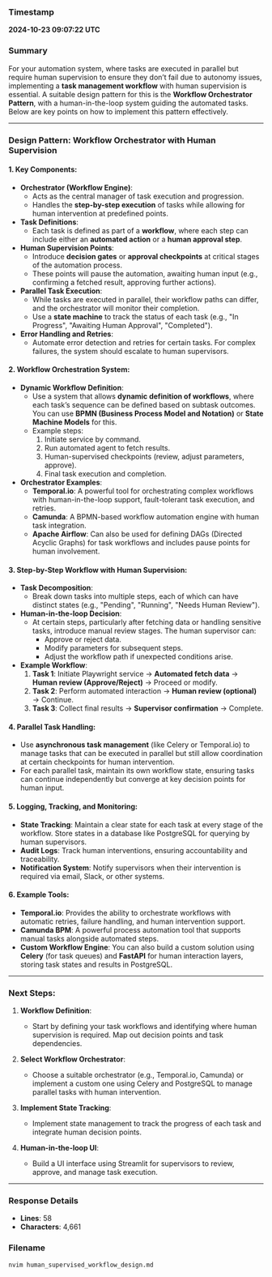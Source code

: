 ### Timestamp
**2024-10-23 09:07:22 UTC**

### Summary
For your automation system, where tasks are executed in parallel but require human supervision to ensure they don’t fail due to autonomy issues, implementing a **task management workflow** with human supervision is essential. A suitable design pattern for this is the **Workflow Orchestrator Pattern**, with a human-in-the-loop system guiding the automated tasks. Below are key points on how to implement this pattern effectively.

---

### **Design Pattern: Workflow Orchestrator with Human Supervision**

#### 1. **Key Components**:
   - **Orchestrator (Workflow Engine)**:
     - Acts as the central manager of task execution and progression.
     - Handles the **step-by-step execution** of tasks while allowing for human intervention at predefined points.
   - **Task Definitions**:
     - Each task is defined as part of a **workflow**, where each step can include either an **automated action** or a **human approval step**.
   - **Human Supervision Points**:
     - Introduce **decision gates** or **approval checkpoints** at critical stages of the automation process.
     - These points will pause the automation, awaiting human input (e.g., confirming a fetched result, approving further actions).
   - **Parallel Task Execution**:
     - While tasks are executed in parallel, their workflow paths can differ, and the orchestrator will monitor their completion.
     - Use a **state machine** to track the status of each task (e.g., "In Progress", "Awaiting Human Approval", "Completed").
   - **Error Handling and Retries**:
     - Automate error detection and retries for certain tasks. For complex failures, the system should escalate to human supervisors.
  
#### 2. **Workflow Orchestration System**:
   - **Dynamic Workflow Definition**:
     - Use a system that allows **dynamic definition of workflows**, where each task’s sequence can be defined based on subtask outcomes. You can use **BPMN (Business Process Model and Notation)** or **State Machine Models** for this.
     - Example steps:
       1. Initiate service by command.
       2. Run automated agent to fetch results.
       3. Human-supervised checkpoints (review, adjust parameters, approve).
       4. Final task execution and completion.
   - **Orchestrator Examples**:
     - **Temporal.io**: A powerful tool for orchestrating complex workflows with human-in-the-loop support, fault-tolerant task execution, and retries.
     - **Camunda**: A BPMN-based workflow automation engine with human task integration.
     - **Apache Airflow**: Can also be used for defining DAGs (Directed Acyclic Graphs) for task workflows and includes pause points for human involvement.

#### 3. **Step-by-Step Workflow with Human Supervision**:
   - **Task Decomposition**:
     - Break down tasks into multiple steps, each of which can have distinct states (e.g., "Pending", "Running", "Needs Human Review").
   - **Human-in-the-loop Decision**:
     - At certain steps, particularly after fetching data or handling sensitive tasks, introduce manual review stages. The human supervisor can:
       - Approve or reject data.
       - Modify parameters for subsequent steps.
       - Adjust the workflow path if unexpected conditions arise.
   - **Example Workflow**:
     1. **Task 1**: Initiate Playwright service → **Automated fetch data** → **Human review (Approve/Reject)** → Proceed or modify.
     2. **Task 2**: Perform automated interaction → **Human review (optional)** → Continue.
     3. **Task 3**: Collect final results → **Supervisor confirmation** → Complete.

#### 4. **Parallel Task Handling**:
   - Use **asynchronous task management** (like Celery or Temporal.io) to manage tasks that can be executed in parallel but still allow coordination at certain checkpoints for human intervention.
   - For each parallel task, maintain its own workflow state, ensuring tasks can continue independently but converge at key decision points for human input.

#### 5. **Logging, Tracking, and Monitoring**:
   - **State Tracking**: Maintain a clear state for each task at every stage of the workflow. Store states in a database like PostgreSQL for querying by human supervisors.
   - **Audit Logs**: Track human interventions, ensuring accountability and traceability.
   - **Notification System**: Notify supervisors when their intervention is required via email, Slack, or other systems.

#### 6. **Example Tools**:
   - **Temporal.io**: Provides the ability to orchestrate workflows with automatic retries, failure handling, and human intervention support.
   - **Camunda BPM**: A powerful process automation tool that supports manual tasks alongside automated steps.
   - **Custom Workflow Engine**: You can also build a custom solution using **Celery** (for task queues) and **FastAPI** for human interaction layers, storing task states and results in PostgreSQL.

---

### **Next Steps**:
1. **Workflow Definition**:
   - Start by defining your task workflows and identifying where human supervision is required. Map out decision points and task dependencies.
   
2. **Select Workflow Orchestrator**:
   - Choose a suitable orchestrator (e.g., Temporal.io, Camunda) or implement a custom one using Celery and PostgreSQL to manage parallel tasks with human intervention.

3. **Implement State Tracking**:
   - Implement state management to track the progress of each task and integrate human decision points.

4. **Human-in-the-loop UI**:
   - Build a UI interface using Streamlit for supervisors to review, approve, and manage task execution.

---

### Response Details
- **Lines**: 58
- **Characters**: 4,661

### Filename
```bash
nvim human_supervised_workflow_design.md
```
